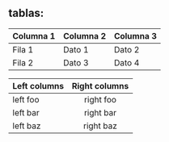 ## tablas:

| Columna 1 | Columna 2 | Columna 3 |
|-----------|-----------|-----------|
| Fila 1    | Dato 1    | Dato 2    |
| Fila 2    | Dato 3    | Dato 4    |


| Left columns  | Right columns |
| ------------- |:-------------:|
| left foo      | right foo     |
| left bar      | right bar     |
| left baz      | right baz     |
